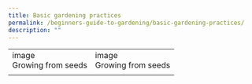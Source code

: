 ```yaml
---
title: Basic gardening practices
permalink: /beginners-guide-to-gardening/basic-gardening-practices/
description: ""
---
```

| |  |
| -------- | -------- |
| image <br> Growing from seeds | image <br> Growing from seeds |
|  |  |